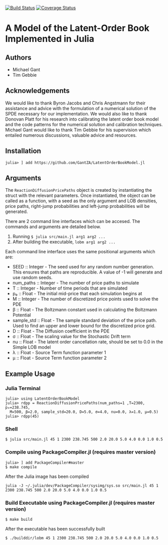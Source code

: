 [![Build Status](https://travis-ci.org/GantZA/LatentOrderBookModel.jl.svg?branch=master)](https://travis-ci.org/GantZA/LatentOrderBookModel.jl)
[![Coverage Status](https://coveralls.io/repos/github/GantZA/LatentOrderBookModel.jl/badge.svg?branch=master)](https://coveralls.io/github/GantZA/LatentOrderBookModel.jl?branch=master)

# A Model of the Latent-Order Book Implemented in Julia

## Authors
* Michael Gant
* Tim Gebbie

## Acknowledgements

We would like to thank Byron Jacobs and Chris Angstmann for their assistance and advice with the formulation of a numerical solution of the SPDE necessary for our implementation. We would also like to thank Donovan Platt for his research into calibrating the latent order book model and the code patterns for the numerical solution and calibration techniques. Michael Gant would like to thank Tim Gebbie for his supervision which entailed numerous discussions, valuable advice and resources.


## Installation

```
julia> ] add https://github.com/GantZA/LatentOrderBookModel.jl
```

## Arguments

The `ReactionDiffusionPricePaths` object is created by instantiating the struct with the relevant parameters. Once instantiated, the object can be called as a function, with a seed as the only argument and LOB densities, price paths, right-jump probabilities and left-jump probabilities will be generated.

There are 2 command line interfaces which can be accesed. The commands and arguments are detailed below.
1) Running `$ julia src/main.jl arg1 arg2 ...`
2) After building the executable, `lobm arg1 arg2 ...`

Each command line interface uses the same positional arguments which are:
* SEED :: Integer - The seed used for any random number generation. This ensures that paths are reproducible. A value of -1 will generate and use random seeds.
* num_paths :: Integer - The number of price paths to simulate
* T :: Integer - Number of time periods that are simulated
* p₀ :: Float - The initial mid-price that each simulation begins at
* M :: Integer - The number of discretized price points used to solve the PDE
* β :: Float - The Boltzmann constant used in calculating the Boltzmann Potential
* sample_std :: Float - The sample standard deviation of the price path. Used to find an upper and lower bound for the discretized price grid.
* D :: Float - The Diffusion coefficient in the PDE
* σ :: Float - The scaling value for the Stochastic Drift term
* nu :: Float - The latent order cancellation rate, should be set to 0.0 in the Simple LOB model 
* λ :: Float - Source Term function parameter 1
* μ :: Float - Source Term function parameter 2
## Example Usage

### Julia Terminal

```
julia> using LatentOrderBookModel
julia> rdpp = ReactionDiffusionPricePaths(num_paths=1 ,T=2300, p₀=238.745,
  M=500, β=2.0, sample_std=20.0, D=5.0, σ=4.0, nu=0.0, λ=1.0, μ=0.5)
julia> rdpp(45)

```

### Shell
```
$ julia src/main.jl 45 1 2300 238.745 500 2.0 20.0 5.0 4.0 0.0 1.0 0.5
```

### Compile using PackageCompiler.jl (requires master version)

```
julia> ] add PackageCompiler#master
$ make compile
```
After the Julia image has been compiled
```
julia -J ~/.julia/dev/PackageCompiler/sysimg/sys.so src/main.jl 45 1 2300 238.745 500 2.0 20.0 5.0 4.0 0.0 1.0 0.5

```

### Build Executable using PackageCompiler.jl (requires master version)

```
$ make build

```
After the executable has been successfully built
```
$ ./builddir/lobm 45 1 2300 238.745 500 2.0 20.0 5.0 4.0 0.0 1.0 0.5
```
